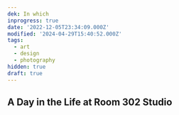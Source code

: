 ```yaml
---
dek: In which
inprogress: true
date: '2022-12-05T23:34:09.000Z'
modified: '2024-04-29T15:40:52.000Z'
tags:
  - art
  - design
  - photography
hidden: true
draft: true
---
```

## A Day in the Life at Room 302 Studio

